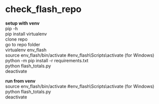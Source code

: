 # check_flash_repo


**setup with venv**  
pip -h  
pip install virtualenv  
clone repo  
go to repo folder  
virtualenv env_flash  
source env_flash/bin/activate #env_flash\Scripts\activate (for Windows)  
python -m pip install -r requirements.txt  
python flash_totals.py  
deactivate  


**run from venv**  
source env_flash/bin/activate  #env_flash\Scripts\activate (for Windows)  
python flash_totals.py  
deactivate  

 
